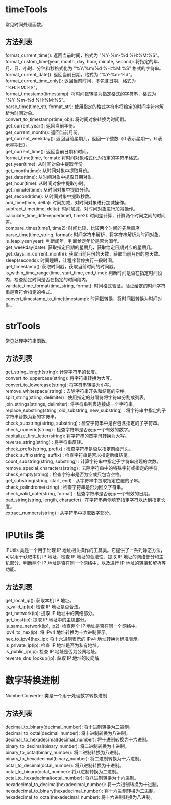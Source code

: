 # timeTools
 常见时间处理函数。
## 方法列表
format_current_time(): 返回当前时间，格式为 "%Y-%m-%d %H:%M:%S"。<br/>
format_custom_time(year, month, day, hour, minute, second): 将指定的年、月、日、小时、分钟和秒格式化为 "%Y/%m/%d %H:%M:%S" 格式的字符串。<br/>
format_current_date(): 返回当前日期，格式为 "%Y-%m-%d"。<br/>
format_current_time_only(): 返回当前时间，不包含日期，格式为 "%H:%M:%S"。<br/>
format_timestamp(timestamp): 将时间戳转换为指定格式的字符串，格式为 "%Y-%m-%d %H:%M:%S"。<br/>
parse_time(time_str, format_str): 使用指定的格式字符串将给定的时间字符串解析为时间对象。<br/>
convert_to_timestamp(time_obj): 将时间对象转换为时间戳。<br/>
get_current_year(): 返回当前年份。<br/>
get_current_month(): 返回当前月份。<br/>
get_current_weekday(): 返回当前星期几，返回一个整数（0 表示星期一，6 表示星期日）。<br/>
get_current_time(): 返回当前日期和时间。<br/>
format_time(time, format): 将时间对象格式化为指定的字符串格式。<br/>
get_year(time): 从时间对象中提取年份。<br/>
get_month(time): 从时间对象中提取月份。<br/>
get_date(time): 从时间对象中提取日期对象。<br/>
get_hour(time): 从时间对象中提取小时。<br/>
get_minute(time): 从时间对象中提取分钟。<br/>
get_second(time): 从时间对象中提取秒数。<br/>
add_time(time, delta): 时间加减，对时间对象进行加减操作。<br/>
subtract_time(time, delta): 时间加减，对时间对象进行加减操作。<br/>
calculate_time_difference(time1, time2): 时间差计算，计算两个时间之间的时间差。<br/>
compare_times(time1, time2): 时间比较，比较两个时间的先后顺序。<br/>
parse_time(time_string, format): 时间字符串解析，将字符串解析为时间对象。<br/>
is_leap_year(year): 判断闰年，判断给定年份是否为闰年。<br/>
get_weekday(date): 获取指定日期的星期几，获取给定日期对应的星期几。<br/>
get_days_in_current_month(): 获取当前月份的天数，获取当前月份的总天数。<br/>
sleep(seconds): 时间睡眠，让程序暂停执行一段时间。<br/>
get_timestamp(): 获取时间戳，获取当前时间的时间戳。<br/>
is_within_time_range(time, start_time, end_time): 判断时间是否在指定时间段内，检查给定时间是否在指定的时间段内。<br/>
validate_time_format(time_string, format): 时间格式验证，验证给定的时间字符串是否符合指定的格式。<br/>
convert_timestamp_to_time(timestamp): 时间戳转换，将时间戳转换为时间对象。<br/>

# strTools
 常见处理字符串函数。
## 方法列表
get_string_length(string): 计算字符串的长度。<br/>
convert_to_uppercase(string):  将字符串转换为大写。<br/>
convert_to_lowercase(string): 将字符串转换为小写。<br/>
remove_whitespace(string) : 去除字符串开头和结尾的空格。<br/>
split_string(string, delimiter) : 使用指定的分隔符将字符串分割成列表。<br/>
join_strings(strings, delimiter):  将字符串列表连接成一个字符串。<br/>
replace_substring(string, old_substring, new_substring) : 将字符串中指定的子字符串替换为新的字符串。<br/>
check_substring(string, substring) : 检查字符串中是否包含指定的子字符串。<br/>
check_numeric(string) : 检查字符串是否表示一个有效的数字。<br/>
capitalize_first_letter(string):  将字符串的首字母转换为大写。<br/>
reverse_string(string) : 将字符串反转。<br/>
check_prefix(string, prefix) : 检查字符串是否以指定前缀开头。<br/>
check_suffix(string, suffix) : 检查字符串是否以指定后缀结尾。<br/>
count_substring(string, substring) : 计算字符串中指定子字符串出现的次数。<br/>
remove_special_characters(string) : 去除字符串中的特殊字符或指定的字符。<br/>
check_empty(string) : 检查字符串是否为空或只包含空格。<br/>
get_substring(string, start, end) : 从字符串中提取指定位置的子串。<br/>
check_palindrome(string) : 检查字符串是否为回文字符串。<br/>
check_valid_date(string, format) : 检查字符串是否表示一个有效的日期。<br/>
pad_string(string, length, character) : 在字符串两侧填充指定字符以达到指定长度。<br/>
extract_numbers(string) : 从字符串中提取数字部分。<br/>



# IPUtils 类
IPUtils 类是一个用于处理 IP 地址相关操作的工具类。它提供了一系列静态方法，可以用于获取本机 IP 地址、检查 IP 地址的合法性、提取 IP 地址的网络部分和主机部分、判断两个 IP 地址是否在同一个网络中，以及进行 IP 地址的转换和解析等功能。

## 方法列表
get_local_ip(): 获取本机 IP 地址。<br/>
is_valid_ip(ip): 检查 IP 地址是否合法。<br/>
get_network(ip): 提取 IP 地址中的网络部分。<br/>
get_host(ip): 提取 IP 地址中的主机部分。<br/>
is_same_network(ip1, ip2): 检查两个 IP 地址是否在同一个网络中。<br/>
ipv4_to_hex(ip): 将 IPv4 地址转换为十六进制表示。<br/>
hex_to_ipv4(hex_ip): 将十六进制表示的 IPv4 地址转换为标准表示。<br/>
is_private_ip(ip): 检查 IP 地址是否为私有地址。<br/>
is_public_ip(ip): 检查 IP 地址是否为公网地址。<br/>
reverse_dns_lookup(ip): 获取 IP 地址的反向解<br/>

# 数字转换进制
 NumberConverter 类是一个用于处理数字转换进制
## 方法列表
decimal_to_binary(decimal_number): 将十进制转换为二进制。<br/>
decimal_to_octal(decimal_number): 将十进制转换为八进制。<br/>
decimal_to_hexadecimal(decimal_number): 将十进制转换为十六进制。<br/>
binary_to_decimal(binary_number): 将二进制转换为十进制。<br/>
binary_to_octal(binary_number): 将二进制转换为八进制。<br/>
binary_to_hexadecimal(binary_number): 将二进制转换为十六进制。<br/>
octal_to_decimal(octal_number): 将八进制转换为十进制。<br/>
octal_to_binary(octal_number): 将八进制转换为二进制。<br/>
octal_to_hexadecimal(octal_number): 将八进制转换为十六进制。<br/>
hexadecimal_to_decimal(hexadecimal_number): 将十六进制转换为十进制。<br/>
hexadecimal_to_binary(hexadecimal_number): 将十六进制转换为二进制。<br/>
hexadecimal_to_octal(hexadecimal_number): 将十六进制转换为八进制。<br/>